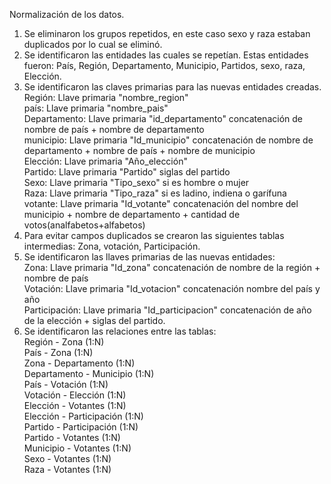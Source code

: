 Normalización de los datos.

1. Se eliminaron los grupos repetidos, en este caso sexo y raza estaban duplicados por lo cual se eliminó.
2. Se identificaron las entidades las cuales se repetían. Estas entidades fueron: País, Región, Departamento, Municipio, Partidos, sexo, raza, Elección.
3. Se identificaron las claves primarias para las nuevas entidades creadas.  
   Región: Llave primaria "nombre_region"  
   país: Llave primaria "nombre_pais"  
   Departamento: Llave primaria "id_departamento" concatenación de nombre de país + nombre de departamento  
   municipio: Llave primaria "Id_municipio" concatenación de nombre de departamento + nombre de país + nombre de municipio  
   Elección: Llave primaria "Año_elección"  
   Partido: Llave primaria "Partido" siglas del partido  
   Sexo: Llave primaria "Tipo_sexo" si es hombre o mujer  
   Raza: Llave primaria "Tipo_raza" si es ladino, indiena o garífuna  
   votante: Llave primaria "Id_votante" concatenación del nombre del municipio + nombre de departamento + cantidad de votos(analfabetos+alfabetos)  
4. Para evitar campos duplicados se crearon las siguientes tablas intermedias: Zona, votación, Participación.  
5. Se identificaron las llaves primarias de las nuevas entidades:  
   Zona: Llave primaria "Id_zona" concatenación de nombre de la región + nombre de país  
   Votación: Llave primaria "Id_votacion" concatenación nombre del país y año  
   Participación: Llave primaria "Id_participacion" concatenación de año de la elección + siglas del partido.  
6. Se identificaron las relaciones entre las tablas:  
   Región - Zona (1:N)  
   País - Zona (1:N)  
   Zona - Departamento (1:N)  
   Departamento - Municipio (1:N)  
   País - Votación (1:N)  
   Votación - Elección (1:N)  
   Elección - Votantes (1:N)  
   Elección - Participación (1:N)  
   Partido - Participación (1:N)  
   Partido - Votantes (1:N)  
   Municipio - Votantes (1:N)  
   Sexo - Votantes (1:N)  
   Raza - Votantes (1:N)  
